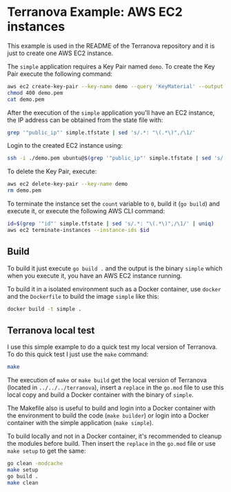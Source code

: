 # Terranova Example: AWS EC2 instances

This example is used in the README of the Terranova repository and it is just to create one AWS EC2 instance.

The `simple` application requires a Key Pair named `demo`. To create the Key Pair execute the following command:

```bash
aws ec2 create-key-pair --key-name demo --query 'KeyMaterial' --output text > demo.pem
chmod 400 demo.pem
cat demo.pem
```

After the execution of the `simple` application you'll have an EC2 instance, the IP address can be obtained from the state file with:

```bash
grep '"public_ip"' simple.tfstate | sed 's/.*: "\(.*\)",/\1/'
```

Login to the created EC2 instance using:

```bash
ssh -i ./demo.pem ubuntu@$(grep '"public_ip"' simple.tfstate | sed 's/.*: "\(.*\)",/\1/')
```

To delete the Key Pair, execute:

```bash
aws ec2 delete-key-pair --key-name demo
rm demo.pem
```

To terminate the instance set the `count` variable to `0`, build it (`go build`) and execute it, or execute the following AWS CLI command:

```bash
id=$(grep '"id"' simple.tfstate | sed 's/.*: "\(.*\)",/\1/' | uniq)
aws ec2 terminate-instances --instance-ids $id
```

## Build

To build it just execute `go build .` and the output is the binary `simple` which when you execute it, you have an AWS EC2 instance running.

To build it in a isolated environment such as a Docker container, use `docker` and the `Dockerfile` to build the image `simple` like this:

```bash
docker build -t simple .
```

## Terranova local test

I use this simple example to do a quick test my local version of Terranova. To do this quick test I just use the `make` command:

```bash
make
```

The execution of `make` or `make build` get the local version of Terranova (located in `../../../terranova`), insert a `replace` in the `go.mod` file to use this local copy and build a Docker container with the binary of `simple`.

The Makefile also is useful to build and login into a Docker container with the environment to build the code (`make builder`) or login into a Docker container with the simple application (`make simple`).

To build locally and not in a Docker container, it's recommended to cleanup the modules before build. Then insert the `replace` in the `go.mod` file or use `make setup` to get the same:

```bash
go clean -modcache
make setup
go build .
make clean
```

